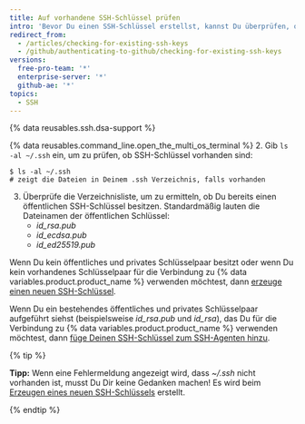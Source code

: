 ```yaml
---
title: Auf vorhandene SSH-Schlüssel prüfen
intro: 'Bevor Du einen SSH-Schlüssel erstellst, kannst Du überprüfen, ob für Dich bereits SSH-Schlüssel vorhanden sind.'
redirect_from:
  - /articles/checking-for-existing-ssh-keys
  - /github/authenticating-to-github/checking-for-existing-ssh-keys
versions:
  free-pro-team: '*'
  enterprise-server: '*'
  github-ae: '*'
topics:
  - SSH
---
```

{% data reusables.ssh.dsa-support %}

{% data reusables.command_line.open_the_multi_os_terminal %}
2. Gib `ls -al ~/.ssh` ein, um zu prüfen, ob SSH-Schlüssel vorhanden sind:

  ```shell
  $ ls -al ~/.ssh
  # zeigt die Dateien in Deinem .ssh Verzeichnis, falls vorhanden
  ```
3. Überprüfe die Verzeichnisliste, um zu ermitteln, ob Du bereits einen öffentlichen SSH-Schlüssel besitzen. Standardmäßig lauten die Dateinamen der öffentlichen Schlüssel:
    - *id_rsa.pub*
    - *id_ecdsa.pub*
    - *id_ed25519.pub*

Wenn Du kein öffentliches und privates Schlüsselpaar besitzt oder wenn Du kein vorhandenes Schlüsselpaar für die Verbindung zu {% data variables.product.product_name %} verwenden möchtest, dann [erzeuge einen neuen SSH-Schlüssel](/articles/generating-a-new-ssh-key-and-adding-it-to-the-ssh-agent).

Wenn Du ein bestehendes öffentliches und privates Schlüsselpaar aufgeführt siehst (beispielsweise *id_rsa.pub* und *id_rsa*), das Du für die Verbindung zu {% data variables.product.product_name %} verwenden möchtest, dann [füge Deinen SSH-Schlüssel zum SSH-Agenten hinzu](/articles/generating-a-new-ssh-key-and-adding-it-to-the-ssh-agent/#adding-your-ssh-key-to-the-ssh-agent).

{% tip %}

**Tipp:** Wenn eine Fehlermeldung angezeigt wird, dass *~/.ssh* nicht vorhanden ist, musst Du Dir keine Gedanken machen! Es wird beim [Erzeugen eines neuen SSH-Schlüssels](/articles/generating-a-new-ssh-key-and-adding-it-to-the-ssh-agent) erstellt.

{% endtip %}
